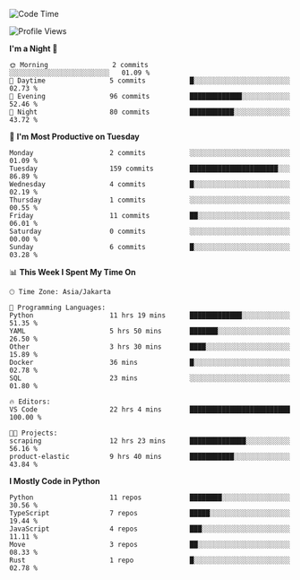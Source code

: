 <!--START_SECTION:waka-->
![Code Time](http://img.shields.io/badge/Code%20Time-1%2C742%20hrs%2013%20mins-blue)

![Profile Views](http://img.shields.io/badge/Profile%20Views-0-blue)

**I'm a Night 🦉** 

```text
🌞 Morning                2 commits           ░░░░░░░░░░░░░░░░░░░░░░░░░   01.09 % 
🌆 Daytime                5 commits           █░░░░░░░░░░░░░░░░░░░░░░░░   02.73 % 
🌃 Evening                96 commits          █████████████░░░░░░░░░░░░   52.46 % 
🌙 Night                  80 commits          ███████████░░░░░░░░░░░░░░   43.72 % 
```
📅 **I'm Most Productive on Tuesday** 

```text
Monday                   2 commits           ░░░░░░░░░░░░░░░░░░░░░░░░░   01.09 % 
Tuesday                  159 commits         ██████████████████████░░░   86.89 % 
Wednesday                4 commits           █░░░░░░░░░░░░░░░░░░░░░░░░   02.19 % 
Thursday                 1 commits           ░░░░░░░░░░░░░░░░░░░░░░░░░   00.55 % 
Friday                   11 commits          ██░░░░░░░░░░░░░░░░░░░░░░░   06.01 % 
Saturday                 0 commits           ░░░░░░░░░░░░░░░░░░░░░░░░░   00.00 % 
Sunday                   6 commits           █░░░░░░░░░░░░░░░░░░░░░░░░   03.28 % 
```


📊 **This Week I Spent My Time On** 

```text
🕑︎ Time Zone: Asia/Jakarta

💬 Programming Languages: 
Python                   11 hrs 19 mins      █████████████░░░░░░░░░░░░   51.35 % 
YAML                     5 hrs 50 mins       ███████░░░░░░░░░░░░░░░░░░   26.50 % 
Other                    3 hrs 30 mins       ████░░░░░░░░░░░░░░░░░░░░░   15.89 % 
Docker                   36 mins             █░░░░░░░░░░░░░░░░░░░░░░░░   02.78 % 
SQL                      23 mins             ░░░░░░░░░░░░░░░░░░░░░░░░░   01.80 % 

🔥 Editors: 
VS Code                  22 hrs 4 mins       █████████████████████████   100.00 % 

🐱‍💻 Projects: 
scraping                 12 hrs 23 mins      ██████████████░░░░░░░░░░░   56.16 % 
product-elastic          9 hrs 40 mins       ███████████░░░░░░░░░░░░░░   43.84 % 
```

**I Mostly Code in Python** 

```text
Python                   11 repos            ████████░░░░░░░░░░░░░░░░░   30.56 % 
TypeScript               7 repos             █████░░░░░░░░░░░░░░░░░░░░   19.44 % 
JavaScript               4 repos             ███░░░░░░░░░░░░░░░░░░░░░░   11.11 % 
Move                     3 repos             ██░░░░░░░░░░░░░░░░░░░░░░░   08.33 % 
Rust                     1 repo              █░░░░░░░░░░░░░░░░░░░░░░░░   02.78 % 
```




<!--END_SECTION:waka-->
